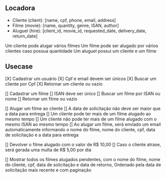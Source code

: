 ## Locadora

- Cliente (client): [name, cpf, phone, email, address]
- Filme (movie): [name, quantity, genre, ISAN, author]
- Aluguel (hire): [client_id, movie_id, requested_date, delivery_date, return_date]

Um cliente pode alugar vários filmes
Um filme pode ser alugado por vários clientes caso possua quantidade
Um aluguel possui um cliente e um filme

## Usecase

[X] Cadastrar um usuário
[X] Cpf e email devem ser únicos
[X] Buscar um cliente por Cpf
[X] Retornar um cliente ou vazio

[] Cadastrar um filme
[] ISAN deve ser único
[] Buscar um filme por ISAN ou nome
[] Retornar um filme ou vazio

[] Alugar um filme ao cliente
[] A data de solicitação não deve ser maior que a data para entrega
[] Um cliente pode ter mais de um filme alugado ao mesmo tempo
[] Um cliente não pode ter mais de um filme alugado com o mesmo ISAN ao mesmo tempo
[] Ao alugar um filme, será enviado um email automaticamente informando o nome do filme, nome do cliente, cpf, data de solicitação e a data para entrega

[] Devolver o filme alugado com o valor de R$ 10,00
[] Caso o cliente atrase, será gerada uma multa de R$ 5,00 por dia

[] Mostrar todos os filmes alugados pendentes, com o nome do filme, nome do cliente, cpf, data de solicitação e data de retorno, Ordenado pela data de solicitação mais recente e com paginação
